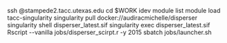 ssh <user>@stampede2.tacc.utexas.edu
cd $WORK
idev
module list
module load tacc-singularity
singularity pull docker://audiracmichelle/disperser
singularity shell disperser_latest.sif 
singularity exec disperser_latest.sif Rscript --vanilla jobs/disperser_scirpt.r -y 2015
sbatch jobs/launcher.sh